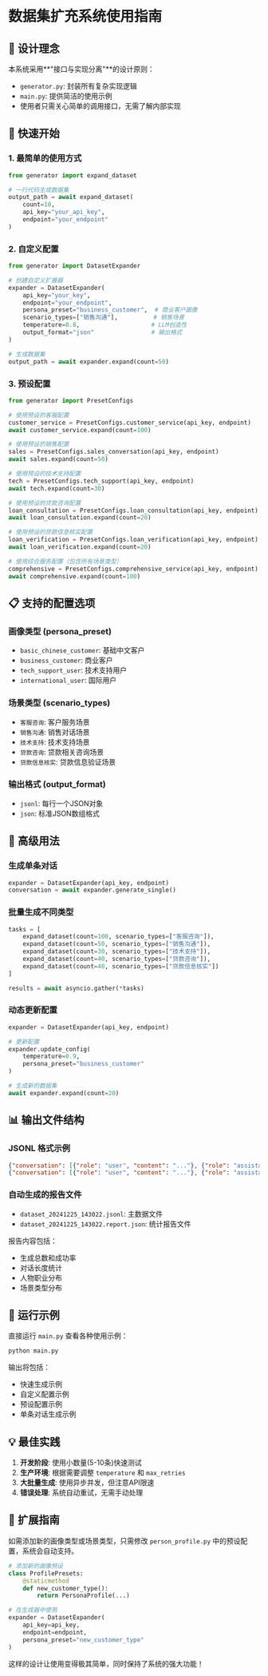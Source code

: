 # 数据集扩充系统使用指南

## 🎯 设计理念

本系统采用**"接口与实现分离"**的设计原则：
- `generator.py`: 封装所有复杂实现逻辑
- `main.py`: 提供简洁的使用示例
- 使用者只需关心简单的调用接口，无需了解内部实现

## 🚀 快速开始

### 1. 最简单的使用方式

```python
from generator import expand_dataset

# 一行代码生成数据集
output_path = await expand_dataset(
    count=10,
    api_key="your_api_key",
    endpoint="your_endpoint"
)
```

### 2. 自定义配置

```python
from generator import DatasetExpander

# 创建自定义扩展器
expander = DatasetExpander(
    api_key="your_key",
    endpoint="your_endpoint",
    persona_preset="business_customer",  # 商业客户画像
    scenario_types=["销售沟通"],          # 销售场景
    temperature=0.8,                    # LLM创造性
    output_format="json"                # 输出格式
)

# 生成数据集
output_path = await expander.expand(count=50)
```

### 3. 预设配置

```python
from generator import PresetConfigs

# 使用预设的客服配置
customer_service = PresetConfigs.customer_service(api_key, endpoint)
await customer_service.expand(count=100)

# 使用预设的销售配置
sales = PresetConfigs.sales_conversation(api_key, endpoint)
await sales.expand(count=50)

# 使用预设的技术支持配置
tech = PresetConfigs.tech_support(api_key, endpoint)
await tech.expand(count=30)

# 使用预设的贷款咨询配置
loan_consultation = PresetConfigs.loan_consultation(api_key, endpoint)
await loan_consultation.expand(count=20)

# 使用预设的贷款信息核实配置
loan_verification = PresetConfigs.loan_verification(api_key, endpoint)
await loan_verification.expand(count=20)

# 使用综合服务配置（包含所有场景类型）
comprehensive = PresetConfigs.comprehensive_service(api_key, endpoint)
await comprehensive.expand(count=100)
```

## 📋 支持的配置选项

### 画像类型 (persona_preset)
- `basic_chinese_customer`: 基础中文客户
- `business_customer`: 商业客户
- `tech_support_user`: 技术支持用户
- `international_user`: 国际用户

### 场景类型 (scenario_types)
- `客服咨询`: 客户服务场景
- `销售沟通`: 销售对话场景
- `技术支持`: 技术支持场景
- `贷款咨询`: 贷款相关咨询场景
- `贷款信息核实`: 贷款信息验证场景

### 输出格式 (output_format)
- `jsonl`: 每行一个JSON对象
- `json`: 标准JSON数组格式

## 🔧 高级用法

### 生成单条对话
```python
expander = DatasetExpander(api_key, endpoint)
conversation = await expander.generate_single()
```

### 批量生成不同类型
```python
tasks = [
    expand_dataset(count=100, scenario_types=["客服咨询"]),
    expand_dataset(count=50, scenario_types=["销售沟通"]),
    expand_dataset(count=30, scenario_types=["技术支持"]),
    expand_dataset(count=40, scenario_types=["贷款咨询"]),
    expand_dataset(count=40, scenario_types=["贷款信息核实"])
]

results = await asyncio.gather(*tasks)
```

### 动态更新配置
```python
expander = DatasetExpander(api_key, endpoint)

# 更新配置
expander.update_config(
    temperature=0.9,
    persona_preset="business_customer"
)

# 生成新的数据集
await expander.expand(count=20)
```

## 📊 输出文件结构

### JSONL 格式示例
```json
{"conversation": [{"role": "user", "content": "..."}, {"role": "assistant", "content": "..."}], "persona": {...}, "scenario": {...}, "metadata": {...}}
{"conversation": [{"role": "user", "content": "..."}, {"role": "assistant", "content": "..."}], "persona": {...}, "scenario": {...}, "metadata": {...}}
```

### 自动生成的报告文件
- `dataset_20241225_143022.jsonl`: 主数据文件
- `dataset_20241225_143022.report.json`: 统计报告文件

报告内容包括：
- 生成总数和成功率
- 对话长度统计
- 人物职业分布
- 场景类型分布

## 🎉 运行示例

直接运行 `main.py` 查看各种使用示例：

```bash
python main.py
```

输出将包括：
- 快速生成示例
- 自定义配置示例  
- 预设配置示例
- 单条对话生成示例

## 💡 最佳实践

1. **开发阶段**: 使用小数量(5-10条)快速测试
2. **生产环境**: 根据需要调整 `temperature` 和 `max_retries`
3. **大批量生成**: 使用异步并发，但注意API限速
4. **错误处理**: 系统自动重试，无需手动处理

## 🔄 扩展指南

如需添加新的画像类型或场景类型，只需修改 `person_profile.py` 中的预设配置，系统会自动支持。

```python
# 添加新的画像预设
class ProfilePresets:
    @staticmethod
    def new_customer_type():
        return PersonaProfile(...)

# 在生成器中使用
expander = DatasetExpander(
    api_key=api_key,
    endpoint=endpoint,
    persona_preset="new_customer_type"
)
```

这样的设计让使用变得极其简单，同时保持了系统的强大功能！
